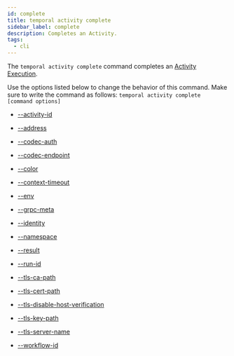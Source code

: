 ```yaml
---
id: complete
title: temporal activity complete
sidebar_label: complete
description: Completes an Activity.
tags:
  - cli
---
```


The `temporal activity complete` command completes an [Activity Execution](/concepts/what-is-an-activity-execution).

Use the options listed below to change the behavior of this command.
Make sure to write the command as follows:
`temporal activity complete [command options]`

- [--activity-id](/cli/cmd-options/activity-id)

- [--address](/cli/cmd-options/address)

- [--codec-auth](/cli/cmd-options/codec-auth)

- [--codec-endpoint](/cli/cmd-options/codec-endpoint)

- [--color](/cli/cmd-options/color)

- [--context-timeout](/cli/cmd-options/context-timeout)

- [--env](/cli/cmd-options/env)

- [--grpc-meta](/cli/cmd-options/grpc-meta)

- [--identity](/cli/cmd-options/identity)

- [--namespace](/cli/cmd-options/namespace)

- [--result](/cli/cmd-options/result)

- [--run-id](/cli/cmd-options/run-id)

- [--tls-ca-path](/cli/cmd-options/tls-ca-path)

- [--tls-cert-path](/cli/cmd-options/tls-cert-path)

- [--tls-disable-host-verification](/cli/cmd-options/tls-disable-host-verification)

- [--tls-key-path](/cli/cmd-options/tls-key-path)

- [--tls-server-name](/cli/cmd-options/tls-server-name)

- [--workflow-id](/cli/cmd-options/workflow-id)
